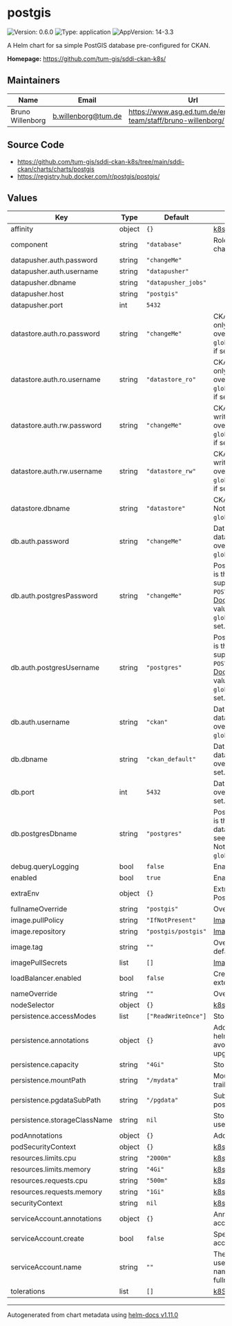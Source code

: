 # postgis

![Version: 0.6.0](https://img.shields.io/badge/Version-0.6.0-informational?style=flat-square) ![Type: application](https://img.shields.io/badge/Type-application-informational?style=flat-square) ![AppVersion: 14-3.3](https://img.shields.io/badge/AppVersion-14--3.3-informational?style=flat-square)

A Helm chart for sa simple PostGIS database pre-configured for CKAN.

**Homepage:** <https://github.com/tum-gis/sddi-ckan-k8s/>

## Maintainers

| Name | Email | Url |
| ---- | ------ | --- |
| Bruno Willenborg | <b.willenborg@tum.de> | <https://www.asg.ed.tum.de/en/gis/our-team/staff/bruno-willenborg/> |

## Source Code

* <https://github.com/tum-gis/sddi-ckan-k8s/tree/main/sddi-ckan/charts/charts/postgis>
* <https://registry.hub.docker.com/r/postgis/postgis/>

## Values

| Key | Type | Default | Description |
|-----|------|---------|-------------|
| affinity | object | `{}` | [k8s: Assign pods to nodes](https://kubernetes.io/docs/concepts/scheduling-eviction/assign-pod-node/) |
| component | string | `"database"` | Role of PostGIS database in this chart |
| datapusher.auth.password | string | `"changeMe"` |  |
| datapusher.auth.username | string | `"datapusher"` |  |
| datapusher.dbname | string | `"datapusher_jobs"` |  |
| datapusher.host | string | `"postgis"` |  |
| datapusher.port | int | `5432` |  |
| datastore.auth.ro.password | string | `"changeMe"` | CKAN datastore database read-only password. Note: This values is overwritten by `global.datastore.auth.ro.password`, if set. |
| datastore.auth.ro.username | string | `"datastore_ro"` | CKAN datastore database read-only username. Note: This values is overwritten by `global.datastore.auth.ro.username`, if set. |
| datastore.auth.rw.password | string | `"changeMe"` | CKAN datastore database read-write password. Note: This values is overwritten by `global.datastore.auth.rw.password`, if set. |
| datastore.auth.rw.username | string | `"datastore_rw"` | CKAN datastore database read-write username. Note: This values is overwritten by `global.datastore.auth.rw.username`, if set. |
| datastore.dbname | string | `"datastore"` | CKAN datastore database name. Note: This values is overwritten by `global.datastore.dbname`, if set. |
| db.auth.password | string | `"changeMe"` | Database password for the CKAN database user. Note: This values is overwritten by `global.db.auth.password`, if set. |
| db.auth.postgresPassword | string | `"changeMe"` | Postgres database password. This is the password of the database superuser. Used to set `POSTGRES_PASSWORD`, see [Postgres Docker docs](https://hub.docker.com/_/postgres/) for more. Note: This values is overwritten by `global.db.auth.postgresPassword`, if set. |
| db.auth.postgresUsername | string | `"postgres"` | Postgres database username. This is the username of the database superuser. Used to set `POSTGRES_USERNAME`, see [Postgres Docker docs](https://hub.docker.com/_/postgres/) for more. Note: This values is overwritten by `global.db.auth.postgresUsername`, if set. |
| db.auth.username | string | `"ckan"` | Database username for the CKAN database. Note: This values is overwritten by `global.db.auth.username`, if set. |
| db.dbname | string | `"ckan_default"` | Database name of the CKAN database. Note: This values is overwritten by `global.db.dbname`, if set. |
| db.port | int | `5432` | Database port. Note: This values is overwritten by `global.db.port`, if set. |
| db.postgresDbname | string | `"postgres"` | Postgres database username. This is the name of the default superuser database. Used to set `POSTGRES_DB`, see [Postgres Docker docs](https://hub.docker.com/_/postgres/) for more. Note: This values is overwritten by `global.db.postgresDbname`, if set. |
| debug.queryLogging | bool | `false` | Enable/disable query logging |
| enabled | bool | `true` | Enable/disable PostGIS database |
| extraEnv | object | `{}` | Extra environment variables for PostGIS. |
| fullnameOverride | string | `"postgis"` | Override fullname |
| image.pullPolicy | string | `"IfNotPresent"` | [Image pull policy](https://kubernetes.io/docs/concepts/containers/images/#image-pull-policy) |
| image.repository | string | `"postgis/postgis"` | [Image repository](https://kubernetes.io/docs/concepts/containers/images/) |
| image.tag | string | `""` | Overrides the image tag whose default is the chart `appVersion`. |
| imagePullSecrets | list | `[]` | [Image pull secrets](https://kubernetes.io/docs/tasks/configure-pod-container/pull-image-private-registry/) |
| loadBalancer.enabled | bool | `false` | Create a LoadBalancer service for external Database access |
| nameOverride | string | `""` | Override name |
| nodeSelector | object | `{}` | [k8s: Assign pods to nodes](https://kubernetes.io/docs/concepts/scheduling-eviction/assign-pod-node/) |
| persistence.accessModes | list | `["ReadWriteOnce"]` | Storage [access modes](https://kubernetes.io/docs/concepts/storage/persistent-volumes/#access-modes) |
| persistence.annotations | object | `{}` | Additional annotations for PVC Set helm.sh/resource-policy: keep to avoid deletion of PVC on helm upgrade/uninstall |
| persistence.capacity | string | `"4Gi"` | Storage [capacity](https://kubernetes.io/docs/concepts/storage/persistent-volumes/#capacity) |
| persistence.mountPath | string | `"/mydata"` | Mount path of the storage. Omit trailing `/` ! |
| persistence.pgdataSubPath | string | `"/pgdata"` | Subpath inside `mountPath` for the postgres data folder |
| persistence.storageClassName | string | `nil` | StorageClass to use, leave empty to use default StorageClass. |
| podAnnotations | object | `{}` | Additional pod annotations |
| podSecurityContext | object | `{}` | [k8s: Security context](https://kubernetes.io/docs/tasks/configure-pod-container/security-context/) |
| resources.limits.cpu | string | `"2000m"` | [k8s: Resource management](https://kubernetes.io/docs/concepts/configuration/manage-resources-containers/) |
| resources.limits.memory | string | `"4Gi"` | [k8s: Resource management](https://kubernetes.io/docs/concepts/configuration/manage-resources-containers/) |
| resources.requests.cpu | string | `"500m"` | [k8s: Resource management](https://kubernetes.io/docs/concepts/configuration/manage-resources-containers/) |
| resources.requests.memory | string | `"1Gi"` | [k8s: Resource management](https://kubernetes.io/docs/concepts/configuration/manage-resources-containers/) |
| securityContext | string | `nil` | [k8s: Security context](https://kubernetes.io/docs/tasks/configure-pod-container/security-context/) |
| serviceAccount.annotations | object | `{}` | Annotations to add to the service account |
| serviceAccount.create | bool | `false` | Specifies whether a service account should be created |
| serviceAccount.name | string | `""` | The name of the service account to use. If not set and create is true, a name is generated using the fullname template |
| tolerations | list | `[]` | [k8S: Taints and tolerations](https://kubernetes.io/docs/concepts/scheduling-eviction/taint-and-toleration/) |

----------------------------------------------
Autogenerated from chart metadata using [helm-docs v1.11.0](https://github.com/norwoodj/helm-docs/releases/v1.11.0)
